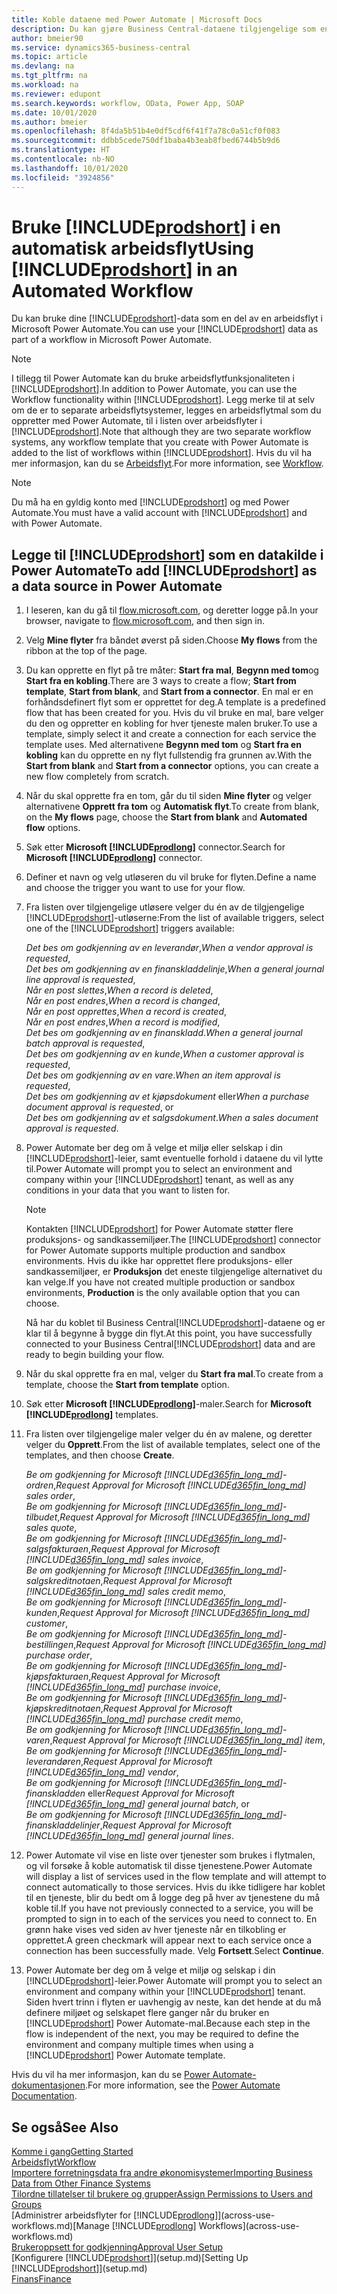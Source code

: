 ```yaml
---
title: Koble dataene med Power Automate | Microsoft Docs
description: Du kan gjøre Business Central-dataene tilgjengelige som en datakilde og angi en OData-URL-adresse til webtjenestene dine for å utvikle automatisk arbeidsflyt.
author: bmeier90
ms.service: dynamics365-business-central
ms.topic: article
ms.devlang: na
ms.tgt_pltfrm: na
ms.workload: na
ms.reviewer: edupont
ms.search.keywords: workflow, OData, Power App, SOAP
ms.date: 10/01/2020
ms.author: bmeier
ms.openlocfilehash: 8f4da5b51b4e0df5cdf6f41f7a78c0a51cf0f083
ms.sourcegitcommit: ddbb5cede750df1baba4b3eab8fbed6744b5b9d6
ms.translationtype: HT
ms.contentlocale: nb-NO
ms.lasthandoff: 10/01/2020
ms.locfileid: "3924856"
---
```

# <a name="using-prodshort-in-an-automated-workflow"></a><span data-ttu-id="55e0e-103">Bruke [!INCLUDE[prodshort](includes/prodshort.md)] i en automatisk arbeidsflyt</span><span class="sxs-lookup"><span data-stu-id="55e0e-103">Using [!INCLUDE[prodshort](includes/prodshort.md)] in an Automated Workflow</span></span>

<span data-ttu-id="55e0e-104">Du kan bruke dine [!INCLUDE[prodshort](includes/prodshort.md)]-data som en del av en arbeidsflyt i Microsoft Power Automate.</span><span class="sxs-lookup"><span data-stu-id="55e0e-104">You can use your [!INCLUDE[prodshort](includes/prodshort.md)] data as part of a workflow in Microsoft Power Automate.</span></span>

> [!NOTE]
> <span data-ttu-id="55e0e-105">I tillegg til Power Automate kan du bruke arbeidsflytfunksjonaliteten i [!INCLUDE[prodshort](includes/prodshort.md)].</span><span class="sxs-lookup"><span data-stu-id="55e0e-105">In addition to Power Automate, you can use the Workflow functionality within [!INCLUDE[prodshort](includes/prodshort.md)].</span></span> <span data-ttu-id="55e0e-106">Legg merke til at selv om de er to separate arbeidsflytsystemer, legges en arbeidsflytmal som du oppretter med Power Automate, til i listen over arbeidsflyter i [!INCLUDE[prodshort](includes/prodshort.md)].</span><span class="sxs-lookup"><span data-stu-id="55e0e-106">Note that although they are two separate workflow systems, any workflow template that you create with Power Automate is added to the list of workflows  within [!INCLUDE[prodshort](includes/prodshort.md)].</span></span> <span data-ttu-id="55e0e-107">Hvis du vil ha mer informasjon, kan du se [Arbeidsflyt](across-workflow.md).</span><span class="sxs-lookup"><span data-stu-id="55e0e-107">For more information, see [Workflow](across-workflow.md).</span></span>  

> [!NOTE]  
> <span data-ttu-id="55e0e-108">Du må ha en gyldig konto med [!INCLUDE[prodshort](includes/prodshort.md)] og med Power Automate.</span><span class="sxs-lookup"><span data-stu-id="55e0e-108">You must have a valid account with [!INCLUDE[prodshort](includes/prodshort.md)] and with Power Automate.</span></span>  

## <a name="to-add-prodshort-as-a-data-source-in-power-automate"></a><span data-ttu-id="55e0e-109">Legge til [!INCLUDE[prodshort](includes/prodshort.md)] som en datakilde i Power Automate</span><span class="sxs-lookup"><span data-stu-id="55e0e-109">To add [!INCLUDE[prodshort](includes/prodshort.md)] as a data source in Power Automate</span></span>

1. <span data-ttu-id="55e0e-110">I leseren, kan du gå til [flow.microsoft.com](https://flow.microsoft.com), og deretter logge på.</span><span class="sxs-lookup"><span data-stu-id="55e0e-110">In your browser, navigate to [flow.microsoft.com](https://flow.microsoft.com), and then sign in.</span></span>
2. <span data-ttu-id="55e0e-111">Velg **Mine flyter** fra båndet øverst på siden.</span><span class="sxs-lookup"><span data-stu-id="55e0e-111">Choose **My flows** from the ribbon at the top of the page.</span></span>
3. <span data-ttu-id="55e0e-112">Du kan opprette en flyt på tre måter: **Start fra mal**, **Begynn med tom**og **Start fra en kobling**.</span><span class="sxs-lookup"><span data-stu-id="55e0e-112">There are 3 ways to create a flow; **Start from template**, **Start from blank**, and **Start from a connector**.</span></span> <span data-ttu-id="55e0e-113">En mal er en forhåndsdefinert flyt som er opprettet for deg.</span><span class="sxs-lookup"><span data-stu-id="55e0e-113">A template is a predefined flow that has been created for you.</span></span> <span data-ttu-id="55e0e-114">Hvis du vil bruke en mal, bare velger du den og oppretter en kobling for hver tjeneste malen bruker.</span><span class="sxs-lookup"><span data-stu-id="55e0e-114">To use a template, simply select it and create a connection for each service the template uses.</span></span> <span data-ttu-id="55e0e-115">Med alternativene **Begynn med tom** og **Start fra en kobling** kan du opprette en ny flyt fullstendig fra grunnen av.</span><span class="sxs-lookup"><span data-stu-id="55e0e-115">With the **Start from blank** and **Start from a connector** options, you can create a new flow completely from scratch.</span></span>
4. <span data-ttu-id="55e0e-116">Når du skal opprette fra en tom, går du til siden **Mine flyter** og velger alternativene **Opprett fra tom** og **Automatisk flyt**.</span><span class="sxs-lookup"><span data-stu-id="55e0e-116">To create from blank, on the **My flows** page, choose the **Start from blank** and **Automated flow** options.</span></span>
5. <span data-ttu-id="55e0e-117">Søk etter **Microsoft [!INCLUDE[prodlong](includes/prodlong.md)]** connector.</span><span class="sxs-lookup"><span data-stu-id="55e0e-117">Search for **Microsoft [!INCLUDE[prodlong](includes/prodlong.md)]** connector.</span></span>
6. <span data-ttu-id="55e0e-118">Definer et navn og velg utløseren du vil bruke for flyten.</span><span class="sxs-lookup"><span data-stu-id="55e0e-118">Define a name and choose the trigger you want to use for your flow.</span></span>
7. <span data-ttu-id="55e0e-119">Fra listen over tilgjengelige utløsere velger du én av de tilgjengelige [!INCLUDE[prodshort](includes/prodshort.md)]-utløserne:</span><span class="sxs-lookup"><span data-stu-id="55e0e-119">From the list of available triggers, select one of the [!INCLUDE[prodshort](includes/prodshort.md)] triggers available:</span></span>  

    <span data-ttu-id="55e0e-120">*Det bes om godkjenning av en leverandør*,</span><span class="sxs-lookup"><span data-stu-id="55e0e-120">*When a vendor approval is requested*,</span></span>  
    <span data-ttu-id="55e0e-121">*Det bes om godkjenning av en finanskladdelinje*,</span><span class="sxs-lookup"><span data-stu-id="55e0e-121">*When a general journal line approval is requested*,</span></span>  
    <span data-ttu-id="55e0e-122">*Når en post slettes*,</span><span class="sxs-lookup"><span data-stu-id="55e0e-122">*When a record is deleted*,</span></span>  
    <span data-ttu-id="55e0e-123">*Når en post endres*,</span><span class="sxs-lookup"><span data-stu-id="55e0e-123">*When a record is changed*,</span></span>  
    <span data-ttu-id="55e0e-124">*Når en post opprettes*,</span><span class="sxs-lookup"><span data-stu-id="55e0e-124">*When a record is created*,</span></span>  
    <span data-ttu-id="55e0e-125">*Når en post endres*,</span><span class="sxs-lookup"><span data-stu-id="55e0e-125">*When a record is modified*,</span></span>  
    <span data-ttu-id="55e0e-126">*Det bes om godkjenning av en finanskladd*.</span><span class="sxs-lookup"><span data-stu-id="55e0e-126">*When a general journal batch approval is requested*,</span></span>  
    <span data-ttu-id="55e0e-127">*Det bes om godkjenning av en kunde*,</span><span class="sxs-lookup"><span data-stu-id="55e0e-127">*When a customer approval is requested*,</span></span>  
    <span data-ttu-id="55e0e-128">*Det bes om godkjenning av en vare*.</span><span class="sxs-lookup"><span data-stu-id="55e0e-128">*When an item approval is requested*,</span></span>  
    <span data-ttu-id="55e0e-129">*Det bes om godkjenning av et kjøpsdokument* eller</span><span class="sxs-lookup"><span data-stu-id="55e0e-129">*When a purchase document approval is requested*, or</span></span>  
    <span data-ttu-id="55e0e-130">*Det bes om godkjenning av et salgsdokument*.</span><span class="sxs-lookup"><span data-stu-id="55e0e-130">*When a sales document approval is requested*.</span></span>

8. <span data-ttu-id="55e0e-131">Power Automate ber deg om å velge et miljø eller selskap i din [!INCLUDE[prodshort](includes/prodshort.md)]-leier, samt eventuelle forhold i dataene du vil lytte til.</span><span class="sxs-lookup"><span data-stu-id="55e0e-131">Power Automate will prompt you to select an environment and company within your [!INCLUDE[prodshort](includes/prodshort.md)] tenant, as well as any conditions in your data that you want to listen for.</span></span>

    > [!NOTE]
    > <span data-ttu-id="55e0e-132">Kontakten [!INCLUDE[prodshort](includes/prodshort.md)] for Power Automate støtter flere produksjons- og sandkassemiljøer.</span><span class="sxs-lookup"><span data-stu-id="55e0e-132">The [!INCLUDE[prodshort](includes/prodshort.md)] connector for Power Automate supports multiple production and sandbox environments.</span></span> <span data-ttu-id="55e0e-133">Hvis du ikke har opprettet flere produksjons- eller sandkassemiljøer, er **Produksjon** det eneste tilgjengelige alternativet du kan velge.</span><span class="sxs-lookup"><span data-stu-id="55e0e-133">If you have not created multiple production or sandbox environments, **Production** is the only available option that you can choose.</span></span>  

    <span data-ttu-id="55e0e-134">Nå har du koblet til Business Central[!INCLUDE[prodshort](includes/prodshort.md)]-dataene og er klar til å begynne å bygge din flyt.</span><span class="sxs-lookup"><span data-stu-id="55e0e-134">At this point, you have successfully connected to your Business Central[!INCLUDE[prodshort](includes/prodshort.md)] data and are ready to begin building your flow.</span></span>

9. <span data-ttu-id="55e0e-135">Når du skal opprette fra en mal, velger du **Start fra mal**.</span><span class="sxs-lookup"><span data-stu-id="55e0e-135">To create from a template, choose the **Start from template** option.</span></span>
10. <span data-ttu-id="55e0e-136">Søk etter **Microsoft [!INCLUDE[prodlong](includes/prodlong.md)]**-maler.</span><span class="sxs-lookup"><span data-stu-id="55e0e-136">Search for **Microsoft [!INCLUDE[prodlong](includes/prodlong.md)]** templates.</span></span>
11. <span data-ttu-id="55e0e-137">Fra listen over tilgjengelige maler velger du én av malene, og deretter velger du **Opprett**.</span><span class="sxs-lookup"><span data-stu-id="55e0e-137">From the list of available templates, select one of the templates, and then choose **Create**.</span></span>  

    <span data-ttu-id="55e0e-138">*Be om godkjenning for Microsoft [!INCLUDE[d365fin_long_md](includes/d365fin_long_md.md)]-ordren*,</span><span class="sxs-lookup"><span data-stu-id="55e0e-138">*Request Approval for Microsoft [!INCLUDE[d365fin_long_md](includes/d365fin_long_md.md)] sales order*,</span></span>  
    <span data-ttu-id="55e0e-139">*Be om godkjenning for Microsoft [!INCLUDE[d365fin_long_md](includes/d365fin_long_md.md)]-tilbudet*,</span><span class="sxs-lookup"><span data-stu-id="55e0e-139">*Request Approval for Microsoft [!INCLUDE[d365fin_long_md](includes/d365fin_long_md.md)] sales quote*,</span></span>  
    <span data-ttu-id="55e0e-140">*Be om godkjenning for Microsoft [!INCLUDE[d365fin_long_md](includes/d365fin_long_md.md)]-salgsfakturaen*,</span><span class="sxs-lookup"><span data-stu-id="55e0e-140">*Request Approval for Microsoft [!INCLUDE[d365fin_long_md](includes/d365fin_long_md.md)] sales invoice*,</span></span>  
    <span data-ttu-id="55e0e-141">*Be om godkjenning for Microsoft [!INCLUDE[d365fin_long_md](includes/d365fin_long_md.md)]-salgskreditnotaen*,</span><span class="sxs-lookup"><span data-stu-id="55e0e-141">*Request Approval for Microsoft [!INCLUDE[d365fin_long_md](includes/d365fin_long_md.md)] sales credit memo*,</span></span>  
    <span data-ttu-id="55e0e-142">*Be om godkjenning for Microsoft [!INCLUDE[d365fin_long_md](includes/d365fin_long_md.md)]-kunden*,</span><span class="sxs-lookup"><span data-stu-id="55e0e-142">*Request Approval for Microsoft [!INCLUDE[d365fin_long_md](includes/d365fin_long_md.md)] customer*,</span></span>  
    <span data-ttu-id="55e0e-143">*Be om godkjenning for Microsoft [!INCLUDE[d365fin_long_md](includes/d365fin_long_md.md)]-bestillingen*,</span><span class="sxs-lookup"><span data-stu-id="55e0e-143">*Request Approval for Microsoft [!INCLUDE[d365fin_long_md](includes/d365fin_long_md.md)] purchase order*,</span></span>  
    <span data-ttu-id="55e0e-144">*Be om godkjenning for Microsoft [!INCLUDE[d365fin_long_md](includes/d365fin_long_md.md)]-kjøpsfakturaen*,</span><span class="sxs-lookup"><span data-stu-id="55e0e-144">*Request Approval for Microsoft [!INCLUDE[d365fin_long_md](includes/d365fin_long_md.md)] purchase invoice*,</span></span>  
    <span data-ttu-id="55e0e-145">*Be om godkjenning for Microsoft [!INCLUDE[d365fin_long_md](includes/d365fin_long_md.md)]-kjøpskreditnotaen*,</span><span class="sxs-lookup"><span data-stu-id="55e0e-145">*Request Approval for Microsoft [!INCLUDE[d365fin_long_md](includes/d365fin_long_md.md)] purchase credit memo*,</span></span>  
    <span data-ttu-id="55e0e-146">*Be om godkjenning for Microsoft [!INCLUDE[d365fin_long_md](includes/d365fin_long_md.md)]-varen*,</span><span class="sxs-lookup"><span data-stu-id="55e0e-146">*Request Approval for Microsoft [!INCLUDE[d365fin_long_md](includes/d365fin_long_md.md)] item*,</span></span>  
    <span data-ttu-id="55e0e-147">*Be om godkjenning for Microsoft [!INCLUDE[d365fin_long_md](includes/d365fin_long_md.md)]-leverandøren*,</span><span class="sxs-lookup"><span data-stu-id="55e0e-147">*Request Approval for Microsoft [!INCLUDE[d365fin_long_md](includes/d365fin_long_md.md)] vendor*,</span></span>  
    <span data-ttu-id="55e0e-148">*Be om godkjenning for Microsoft [!INCLUDE[d365fin_long_md](includes/d365fin_long_md.md)]-finanskladden* eller</span><span class="sxs-lookup"><span data-stu-id="55e0e-148">*Request Approval for Microsoft [!INCLUDE[d365fin_long_md](includes/d365fin_long_md.md)] general journal batch*, or</span></span>    
    <span data-ttu-id="55e0e-149">*Be om godkjenning for Microsoft [!INCLUDE[d365fin_long_md](includes/d365fin_long_md.md)]-finanskladdelinjer*,</span><span class="sxs-lookup"><span data-stu-id="55e0e-149">*Request Approval for Microsoft [!INCLUDE[d365fin_long_md](includes/d365fin_long_md.md)] general journal lines*.</span></span>  
12. <span data-ttu-id="55e0e-150">Power Automate vil vise en liste over tjenester som brukes i flytmalen, og vil forsøke å koble automatisk til disse tjenestene.</span><span class="sxs-lookup"><span data-stu-id="55e0e-150">Power Automate will display a list of services used in the flow template and will attempt to connect automatically to those services.</span></span> <span data-ttu-id="55e0e-151">Hvis du ikke tidligere har koblet til en tjeneste, blir du bedt om å logge deg på hver av tjenestene du må koble til.</span><span class="sxs-lookup"><span data-stu-id="55e0e-151">If you have not previously connected to a service, you will be prompted to sign in to each of the services you need to connect to.</span></span> <span data-ttu-id="55e0e-152">En grønn hake vises ved siden av hver tjeneste når en tilkobling er opprettet.</span><span class="sxs-lookup"><span data-stu-id="55e0e-152">A green checkmark will appear next to each service once a connection has been successfully made.</span></span> <span data-ttu-id="55e0e-153">Velg **Fortsett**.</span><span class="sxs-lookup"><span data-stu-id="55e0e-153">Select **Continue**.</span></span>
13. <span data-ttu-id="55e0e-154">Power Automate ber deg om å velge et miljø og selskap i din [!INCLUDE[prodshort](includes/prodshort.md)]-leier.</span><span class="sxs-lookup"><span data-stu-id="55e0e-154">Power Automate will prompt you to select an environment and company within your [!INCLUDE[prodshort](includes/prodshort.md)] tenant.</span></span> <span data-ttu-id="55e0e-155">Siden hvert trinn i flyten er uavhengig av neste, kan det hende at du må definere miljøet og selskapet flere ganger når du bruker en [!INCLUDE[prodshort](includes/prodshort.md)] Power Automate-mal.</span><span class="sxs-lookup"><span data-stu-id="55e0e-155">Because each step in the flow is independent of the next, you may be required to define the environment and company multiple times when using a [!INCLUDE[prodshort](includes/prodshort.md)] Power Automate template.</span></span>

<span data-ttu-id="55e0e-156">Hvis du vil ha mer informasjon, kan du se [Power Automate-dokumentasjonen](/power-automate/getting-started).</span><span class="sxs-lookup"><span data-stu-id="55e0e-156">For more information, see the [Power Automate Documentation](/power-automate/getting-started).</span></span>

## <a name="see-also"></a><span data-ttu-id="55e0e-157">Se også</span><span class="sxs-lookup"><span data-stu-id="55e0e-157">See Also</span></span>

[<span data-ttu-id="55e0e-158">Komme i gang</span><span class="sxs-lookup"><span data-stu-id="55e0e-158">Getting Started</span></span>](product-get-started.md)  
[<span data-ttu-id="55e0e-159">Arbeidsflyt</span><span class="sxs-lookup"><span data-stu-id="55e0e-159">Workflow</span></span>](across-workflow.md)  
[<span data-ttu-id="55e0e-160">Importere forretningsdata fra andre økonomisystemer</span><span class="sxs-lookup"><span data-stu-id="55e0e-160">Importing Business Data from Other Finance Systems</span></span>](across-import-data-configuration-packages.md)  
[<span data-ttu-id="55e0e-161">Tilordne tillatelser til brukere og grupper</span><span class="sxs-lookup"><span data-stu-id="55e0e-161">Assign Permissions to Users and Groups</span></span>](ui-define-granular-permissions.md)  
<span data-ttu-id="55e0e-162">[Administrer arbeidsflyter for [!INCLUDE[prodlong](includes/prodlong.md)]](across-use-workflows.md)</span><span class="sxs-lookup"><span data-stu-id="55e0e-162">[Manage [!INCLUDE[prodlong](includes/prodlong.md)] Workflows](across-use-workflows.md)</span></span>  
[<span data-ttu-id="55e0e-163">Brukeroppsett for godkjenning</span><span class="sxs-lookup"><span data-stu-id="55e0e-163">Approval User Setup</span></span>](across-how-to-set-up-approval-users.md)  
<span data-ttu-id="55e0e-164">[Konfigurere [!INCLUDE[prodshort](includes/prodshort.md)]](setup.md)</span><span class="sxs-lookup"><span data-stu-id="55e0e-164">[Setting Up [!INCLUDE[prodshort](includes/prodshort.md)]](setup.md)</span></span>  
[<span data-ttu-id="55e0e-165">Finans</span><span class="sxs-lookup"><span data-stu-id="55e0e-165">Finance</span></span>](finance.md)  
